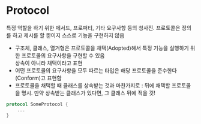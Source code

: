 # Protocol

특정 역할을 하기 위한 메서드, 프로퍼티, 기타 요구사항 등의 청사진. 프로토콜은 정의를 하고 제시를 할 뿐이지 스스로 기능을 구현하지 않음

- 구조체, 클래스, 열거형은 프로토콜을 채택(Adopted)해서 특정 기능을 실행하기 위한 프로토콜의 요구사항을 구현할 수 있음  
상속이 아니라 채택이라고 표현
- 어떤 프로토콜의 요구사항을 모두 따르는 타입은 해당 프로토콜을 준수한다(Conform)고 표현함
- 프로토콜을 채택할 때 클래스를 상속받는 것과 마찬가지로 : 뒤에 채택할 프로토콜을 명시. 만약 상속받는 클래스가 있다면, 그 클래스 뒤에 적을 것!

```swift
protocol SomeProtocol {
	...
}
```